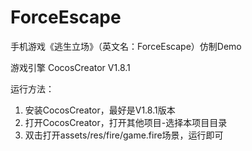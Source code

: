 # ForceEscape

手机游戏《逃生立场》（英文名：ForceEscape）仿制Demo

游戏引擎 CocosCreator V1.8.1

运行方法：
1. 安装CocosCreator，最好是V1.8.1版本
2. 打开CocosCreator，打开其他项目-选择本项目目录
3. 双击打开assets/res/fire/game.fire场景，运行即可
